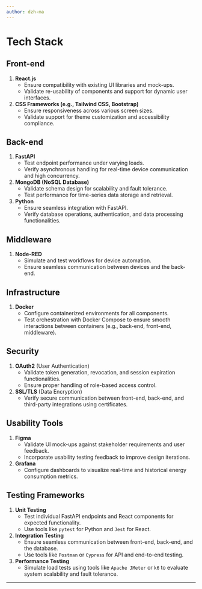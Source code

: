 ```yaml
---
author: dzh-ma
---
```


# Tech Stack

## Front-end

1. **React.js**
    - Ensure compatibility with existing UI libraries and mock-ups.
    - Validate re-usability of components and support for dynamic user interfaces.
2. **CSS Frameworks (e.g., Tailwind CSS, Bootstrap)**
    - Ensure responsiveness across various screen sizes.
    - Validate support for theme customization and accessibility compliance.

## Back-end

1. **FastAPI**
    - Test endpoint performance under varying loads.
    - Verify asynchronous handling for real-time device communication and high concurrency.
2. **MongoDB (NoSQL Database)**
    - Validate schema design for scalability and fault tolerance.
    - Test performance for time-series data storage and retrieval.
3. **Python**
    - Ensure seamless integration with FastAPI.
    - Verify database operations, authentication, and data processing functionalities.

## Middleware

1. **Node-RED**
    - Simulate and test workflows for device automation.
    - Ensure seamless communication between devices and the back-end.

## Infrastructure

1. **Docker**
    - Configure containerized environments for all components.
    - Test orchestration with Docker Compose to ensure smooth interactions between containers (e.g., back-end, front-end, middleware).

## Security

1. **OAuth2** (User Authentication)
    - Validate token generation, revocation, and session expiration functionalities.
    - Ensure proper handling of role-based access control.
2. **SSL/TLS** (Data Encryption)
    - Verify secure communication between front-end, back-end, and third-party integrations using certificates.

## Usability Tools

1. **Figma**
    - Validate UI mock-ups against stakeholder requirements and user feedback.
    - Incorporate usability testing feedback to improve design iterations.
2. **Grafana**
    - Configure dashboards to visualize real-time and historical energy consumption metrics.

## Testing Frameworks

1. **Unit Testing**
    - Test individual FastAPI endpoints and React components for expected functionality.
    - Use tools like `pytest` for Python and `Jest` for React.
2. **Integration Testing**
    - Ensure seamless communication between front-end, back-end, and the database.
    - Use tools like `Postman` or `Cypress` for API and end-to-end testing.
3. **Performance Testing**
    - Simulate load tests using tools like `Apache JMeter` or `k6` to evaluate system scalability and fault tolerance.

---

